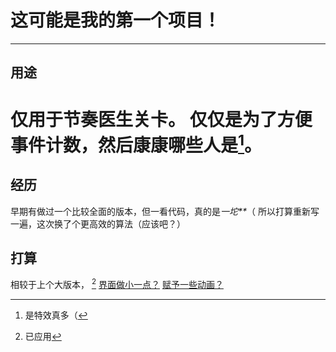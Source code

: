 # 这可能是我的第一个项目！  
---
## 用途  
仅用于节奏医生关卡。
仅仅是为了方便事件计数，然后康康哪些人是[^特效 不多]。 
===
## 经历  
早期有做过一个比较全面的版本，但一看代码，真的是*一坨\*\**（
所以打算重新写一遍，这次换了个更高效的算法（应该吧？）
## 打算  
相较于上个大版本，
<u>[^内嵌一个字体？]</u>
<u>界面做小一点？</u>
<u>赋予一些动画？</u>
[^特效 不多]: 是特效真多（ 
[^内嵌一个字体？]: 已应用 
